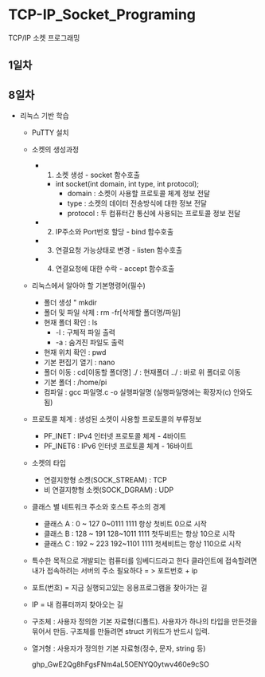# TCP-IP_Socket_Programing
TCP/IP 소켓 프로그래밍

## 1일차
## 8일차
- 리눅스 기반 학습
	- PuTTY 설치
	- 소켓의 생성과정
		- 1. 소켓 생성 - socket 함수호출
			- int socket(int domain, int type, int protocol);
				- domain : 소켓이 사용할 프로토콜 체계 정보 전달
				- type : 소켓의 데이터 전송방식에 대한 정보 전달
				- protocol : 두 컴퓨터간 통신에 사용되는 프로토콜 정보 전달
		- 2. IP주소와 Port번호 할당 - bind 함수호출
		- 3. 연결요청 가능상태로 변경 - listen 함수호출
		- 4. 연결요청에 대한 수락 - accept 함수호출
	- 리눅스에서 알아야 할 기본명령어(필수)
		- 폴더 생성 " mkdir
		- 폴더 및 파일 삭제 : rm -fr[삭제할 폴더명/파일]
		- 현재 폴더 확인 : ls
			- -l : 구체적 파일 출력 
			- -a : 숨겨진 파일도 출력
		- 현재 위치 확인 : pwd
		- 기본 편집기 열기 : nano
		- 폴더 이동 : cd[이동할 폴더명]
					  ./ : 현재폴더 ../ : 바로 위 폴더로 이동
		- 기본 폴더 : /home/pi
		- 컴파일 : gcc 파일명.c -o 실행파일명  (실행파일명에는 확장자(c) 안와도됨)
	- 프로토콜 체계 : 생성된 소켓이 사용할 프로토콜의 부류정보
		- PF_INET : IPv4 인터넷 프로토콜 체계 - 4바이트
		- PF_INET6 : IPv6 인터넷 프로토콜 체계 - 16바이트
	- 소켓의 타입
		- 연결지향형 소켓(SOCK_STREAM) : TCP
		- 비 연결지향형 소켓(SOCK_DGRAM) : UDP
	- 클래스 별 네트워크 주소와 호스트 주소의 경계
		- 클래스 A : 0 ~ 127   0~0111 1111   항상 첫비트 0으로 시작 
		- 클래스 B : 128 ~ 191 128~1011 1111 첫두비트는 항상 10으로 시작
		- 클래스 C : 192 ~ 223 192~1101 1111 첫세비트는 항상 110으로 시작
	- 특수한 목적으로 개발되는 컴퓨터를 임베디드라고 한다
	  클라인트에 접속할려면 내가 접속하려는 서버의 주소 필요하다 = > 포트번호 + ip
	- 포트(번호) = 지금 실행되고있는 응용프로그램을      찾아가는 길
	- IP = 내 컴퓨터까지 찾아오는 길
	- 구조체 : 사용자 정의한 기본 자료형(디폴트). 사용자가 하나의 타입을 만든것을 묶어서 만듬.
	구조체를 만들려면 struct 키워드가 반드시 입력.
	- 열거형 : 사용자가 정의한 기본 자료형(정수, 문자, string 등)

		
		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